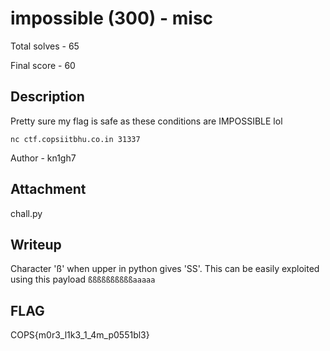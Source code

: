 # impossible (300) - misc

Total solves - 65

Final score - 60

## Description
Pretty sure my flag is safe as these conditions are IMPOSSIBLE lol

`nc ctf.copsiitbhu.co.in 31337`

Author - kn1gh7

## Attachment
chall.py

## Writeup
Character 'ß' when upper in python gives 'SS'. This can be easily exploited using this payload `ßßßßßßßßßßaaaaa`

## FLAG
COPS{m0r3_l1k3_1_4m_p0551bl3}
